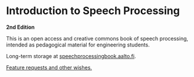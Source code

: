 # Introduction to Speech Processing
**2nd Edition**


This is an open access and creative commons book of speech processing, intended as pedagogical material for engineering students.

Long-term storage at [speechprocessingbook.aalto.fi](https://speechprocessingbook.aalto.fi).

[Feature requests and other wishes.](https://github.com/Speech-Interaction-Technology-Aalto-U/itsp/discussions/1)